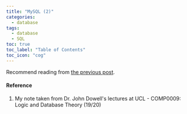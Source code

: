 ```yaml
---
title: "MySQL (2)"
categories:
  - database
tags:
  - database
  - SQL
toc: true
toc_label: "Table of Contents"
toc_icon: "cog"
---
```

Recommend reading from [the previous post](https://kimdanny.github.io/database/mysql-1/).  




#### Reference
1. My note taken from Dr. John Dowell's lectures at UCL - COMP0009: Logic and Database Theory (19/20)

